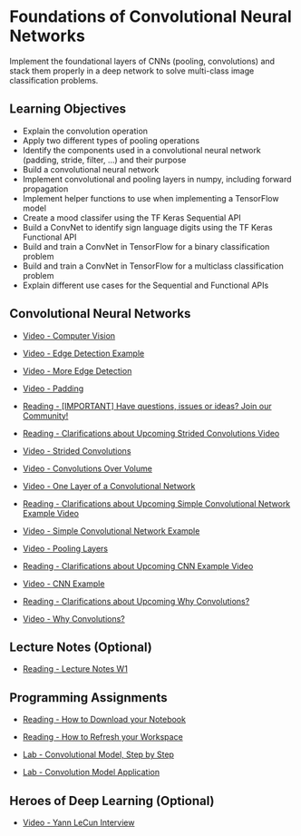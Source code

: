 # Foundations of Convolutional Neural Networks

Implement the foundational layers of CNNs (pooling, convolutions) and stack them properly in a deep network to solve multi-class image classification problems.

## Learning Objectives

- Explain the convolution operation
- Apply two different types of pooling operations
- Identify the components used in a convolutional neural network (padding, stride, filter, ...) and their purpose
- Build a convolutional neural network
- Implement convolutional and pooling layers in numpy, including forward propagation
- Implement helper functions to use when implementing a TensorFlow model
- Create a mood classifer using the TF Keras Sequential API
- Build a ConvNet to identify sign language digits using the TF Keras Functional API
- Build and train a ConvNet in TensorFlow for a binary classification problem
- Build and train a ConvNet in TensorFlow for a multiclass classification problem
- Explain different use cases for the Sequential and Functional APIs

## Convolutional Neural Networks

- [Video - Computer Vision](https://www.coursera.org/learn/convolutional-neural-networks/lecture/Ob1nR/computer-vision)

- [Video - Edge Detection Example](https://www.coursera.org/learn/convolutional-neural-networks/lecture/4Trod/edge-detection-example)

- [Video - More Edge Detection](https://www.coursera.org/learn/convolutional-neural-networks/lecture/8Donz/more-edge-detection)

- [Video - Padding](https://www.coursera.org/learn/convolutional-neural-networks/lecture/o7CWi/padding)

- [Reading - [IMPORTANT] Have questions, issues or ideas? Join our Community!](https://community.deeplearning.ai/c/course-q-a/deep-learning-specialization/dls-course-4/15)

- [Reading - Clarifications about Upcoming Strided Convolutions Video](https://www.coursera.org/learn/convolutional-neural-networks/supplement/d1DKz/clarifications-about-upcoming-strided-convolutions-video)

- [Video - Strided Convolutions](https://www.coursera.org/learn/convolutional-neural-networks/lecture/wfUhx/strided-convolutions)

- [Video - Convolutions Over Volume](https://www.coursera.org/learn/convolutional-neural-networks/lecture/ctQZz/convolutions-over-volume)

- [Video - One Layer of a Convolutional Network](https://www.coursera.org/learn/convolutional-neural-networks/lecture/nsiuW/one-layer-of-a-convolutional-network)

- [Reading - Clarifications about Upcoming Simple Convolutional Network Example Video](https://www.coursera.org/learn/convolutional-neural-networks/supplement/X1Rhu/clarifications-about-upcoming-simple-convolutional-network-example-video)

- [Video - Simple Convolutional Network Example](https://www.coursera.org/learn/convolutional-neural-networks/lecture/A9lXL/simple-convolutional-network-example)

- [Video - Pooling Layers](https://www.coursera.org/learn/convolutional-neural-networks/lecture/hELHk/pooling-layers)

- [Reading - Clarifications about Upcoming CNN Example Video](https://www.coursera.org/learn/convolutional-neural-networks/supplement/4WJgu/clarifications-about-upcoming-cnn-example-video)

- [Video - CNN Example](https://www.coursera.org/learn/convolutional-neural-networks/lecture/uRYL1/cnn-example)

- [Reading - Clarifications about Upcoming Why Convolutions?](https://www.coursera.org/learn/convolutional-neural-networks/supplement/mficY/clarifications-about-upcoming-why-convolutions)

- [Video - Why Convolutions?](https://www.coursera.org/learn/convolutional-neural-networks/lecture/Xv7B5/why-convolutions)

## Lecture Notes (Optional)

- [Reading - Lecture Notes W1](./Readings/C4_W1.pdf)

## Programming Assignments

- [Reading - How to Download your Notebook](https://www.coursera.org/learn/convolutional-neural-networks/supplement/b6TbJ/how-to-download-your-notebook)

- [Reading - H​ow to Refresh your Workspace](https://www.coursera.org/learn/convolutional-neural-networks/supplement/DS4yP/h-ow-to-refresh-your-workspace)

- [Lab - Convolutional Model, Step by Step](./Labs/Convolution_model_Step_by_Step_v1.ipynb)

- [Lab - Convolution Model Application](./Labs/Convolution_model_Application.ipynb)

## Heroes of Deep Learning (Optional)

- [Video - Yann LeCun Interview](https://www.coursera.org/learn/convolutional-neural-networks/lecture/4PnfT/yann-lecun-interview)